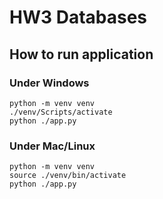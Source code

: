 # HW3 Databases

## How to run application
### Under Windows
```
python -m venv venv
./venv/Scripts/activate
python ./app.py
```

### Under Mac/Linux
```
python -m venv venv
source ./venv/bin/activate
python ./app.py
```

